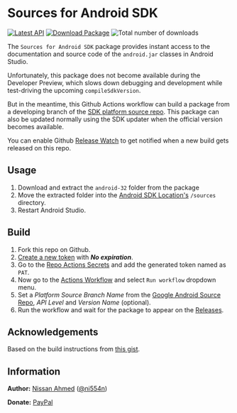 # Sources for Android SDK

[![Latest API](https://img.shields.io/badge/API-32-blue)](https://developer.android.com/studio/releases/platforms)
[![Download Package](https://img.shields.io/badge/Download-zip-red)](/../../releases/download/v32_1635409143/sources-32.zip)
![Total number of downloads](https://img.shields.io/github/downloads/ni554n/sources-for-android-sdk/total?color=eeeeee&label=)

The `Sources for Android SDK` package provides instant access to the documentation and source code of the `android.jar` classes in Android Studio.

Unfortunately, this package does not become available during the Developer Preview, which slows down debugging and development while test-driving the upcoming `compileSdkVersion`.

But in the meantime, this Github Actions workflow can build a package from a developing branch of the [SDK platform source repo](https://android.googlesource.com/platform/frameworks/base). This package can also be updated normally using the SDK updater when the official version becomes available.

You can enable Github [Release Watch](.images/watch-release.png) to get notified when a new build gets released on this repo.

## Usage

1. Download and extract the `android-32` folder from the package
2. Move the extracted folder into the [Android SDK Location's](.images/sdk-location.jpg) `/sources` directory.
3. Restart Android Studio.

## Build

1. Fork this repo on Github.
2. [Create a new token](https://github.com/settings/tokens/new?scopes=repo&description=Sources%20for%20Android%20SDK) with **_No expiration_**.
3. Go to the [Repo Actions Secrets](/../../settings/secrets/actions/new) and add the generated token named as `PAT`.
4. Now go to the [Actions Workflow](/../../actions/workflows/build-package.yml) and select `Run workflow` dropdown menu.
5. Set a *Platform Source Branch Name* from the [Google Android Source Repo](https://android.googlesource.com/platform/frameworks/base), *API Level* and *Version Name* (optional).
6. Run the workflow and wait for the package to appear on the [Releases](/../../releases).

## Acknowledgements

Based on the build instructions from [this gist](https://gist.github.com/cketti/210bb18b6e6112135b7b6468754901bf).

## Information

**Author:** [Nissan Ahmed](https://ni554n.github.io) ([@ni554n](https://twitter.com/ni554n))

**Donate:** [PayPal](https://paypal.me/ni554n)

